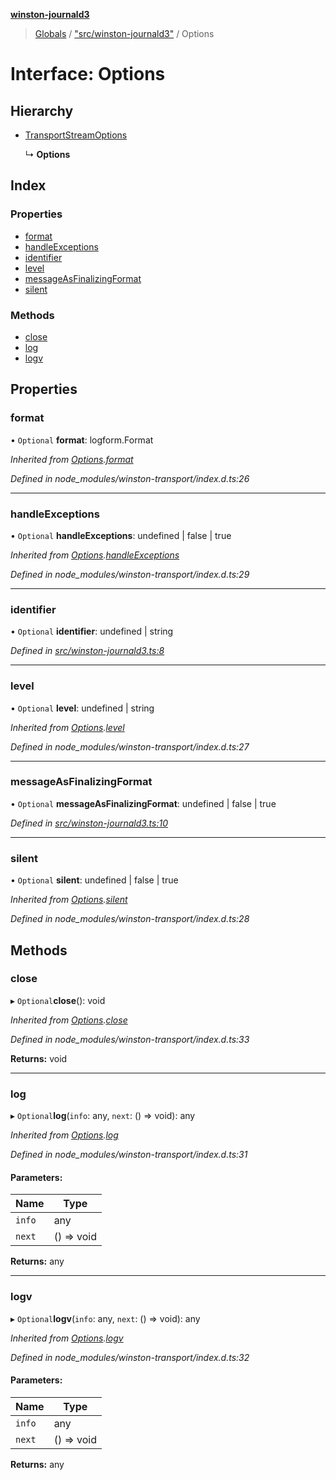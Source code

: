 **[winston-journald3](../README.md)**

> [Globals](../globals.md) / ["src/winston-journald3"](../modules/_src_winston_journald3_.md) / Options

# Interface: Options

## Hierarchy

* [TransportStreamOptions](_src_winston_journald3_.winstonjournald.transportstreamoptions.md)

  ↳ **Options**

## Index

### Properties

* [format](_src_winston_journald3_.options.md#format)
* [handleExceptions](_src_winston_journald3_.options.md#handleexceptions)
* [identifier](_src_winston_journald3_.options.md#identifier)
* [level](_src_winston_journald3_.options.md#level)
* [messageAsFinalizingFormat](_src_winston_journald3_.options.md#messageasfinalizingformat)
* [silent](_src_winston_journald3_.options.md#silent)

### Methods

* [close](_src_winston_journald3_.options.md#close)
* [log](_src_winston_journald3_.options.md#log)
* [logv](_src_winston_journald3_.options.md#logv)

## Properties

### format

• `Optional` **format**: logform.Format

*Inherited from [Options](_src_winston_journald3_.options.md).[format](_src_winston_journald3_.options.md#format)*

*Defined in node_modules/winston-transport/index.d.ts:26*

___

### handleExceptions

• `Optional` **handleExceptions**: undefined \| false \| true

*Inherited from [Options](_src_winston_journald3_.options.md).[handleExceptions](_src_winston_journald3_.options.md#handleexceptions)*

*Defined in node_modules/winston-transport/index.d.ts:29*

___

### identifier

• `Optional` **identifier**: undefined \| string

*Defined in [src/winston-journald3.ts:8](https://github.com/sargun/winston-journald3/blob/ec8c754/src/winston-journald3.ts#L8)*

___

### level

• `Optional` **level**: undefined \| string

*Inherited from [Options](_src_winston_journald3_.options.md).[level](_src_winston_journald3_.options.md#level)*

*Defined in node_modules/winston-transport/index.d.ts:27*

___

### messageAsFinalizingFormat

• `Optional` **messageAsFinalizingFormat**: undefined \| false \| true

*Defined in [src/winston-journald3.ts:10](https://github.com/sargun/winston-journald3/blob/ec8c754/src/winston-journald3.ts#L10)*

___

### silent

• `Optional` **silent**: undefined \| false \| true

*Inherited from [Options](_src_winston_journald3_.options.md).[silent](_src_winston_journald3_.options.md#silent)*

*Defined in node_modules/winston-transport/index.d.ts:28*

## Methods

### close

▸ `Optional`**close**(): void

*Inherited from [Options](_src_winston_journald3_.options.md).[close](_src_winston_journald3_.options.md#close)*

*Defined in node_modules/winston-transport/index.d.ts:33*

**Returns:** void

___

### log

▸ `Optional`**log**(`info`: any, `next`: () => void): any

*Inherited from [Options](_src_winston_journald3_.options.md).[log](_src_winston_journald3_.options.md#log)*

*Defined in node_modules/winston-transport/index.d.ts:31*

#### Parameters:

Name | Type |
------ | ------ |
`info` | any |
`next` | () => void |

**Returns:** any

___

### logv

▸ `Optional`**logv**(`info`: any, `next`: () => void): any

*Inherited from [Options](_src_winston_journald3_.options.md).[logv](_src_winston_journald3_.options.md#logv)*

*Defined in node_modules/winston-transport/index.d.ts:32*

#### Parameters:

Name | Type |
------ | ------ |
`info` | any |
`next` | () => void |

**Returns:** any
